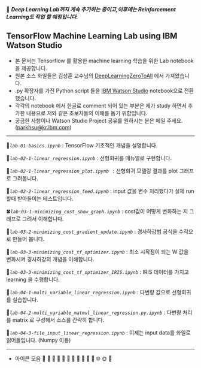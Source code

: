 
:full_moon_with_face: ***Deep Learning Lab까지 계속 추가하는 중이고,이후에는 Reinforcement Learning도 작업 할 예정입니다.***

## TensorFlow Machine Learning Lab using IBM Watson Studio ##

 * 본 문서는 Tensorflow 를 활용한 machine learning 학습을 위한 Lab notebook을 제공합니다.
 * 원본 소스 화일들은 김성훈 교수님의 [DeepLearningZeroToAll](https://github.com/hunkim/DeepLearningZeroToAll) 에서 가져왔습니다.
 * .py 확장자를 가진 Python script 들을 [IBM Watson Studio](https://console.bluemix.net/catalog/services/watson-studio) notebook으로 전환했습니다.
 * 각각의 notebook 에서 한글로 comment 되어 있는 부분은 제가 study 하면서 추가한 내용으로 저와 같은 초보자들의 이해를 돕기 위함입니다. 
 * 궁금한 사항이나 Watson Studio Project 공유를 원하시는 분은 메일 주세요. (parkhsu@kr.ibm.com)

----------
:paw_prints:*`lab-01-basics.ipynb`* : TensorFlow 기초적인 개념을 설명합니다.

:bouquet:*`lab-02-1-linear_regression.ipynb`* :	선형회귀를 매뉴얼로 구현합니다.   

:cherry_blossom:*`lab-02-1-linear_regression_plot.ipynb	`* : 선형회귀 모델링 결과를 plot 그래프로 그려봅니다.   

:tulip:*`lab-02-2-linear_regression_feed.ipynb`* : input 값을 변수 처리했다가 실제 run 할때 받아들이는 테스트입니다.   

:four_leaf_clover:*`lab-03-1-minimizing_cost_show_graph.ipynb`* : cost값이 어떻게 변화하는 지 그래프로 그려서 이해합니다.   

:rose:*`lab-03-2-minimizing_cost_gradient_update.ipynb`* : 경사하강법 공식을 수작으로 만들어 봅니다.   

:sunflower:*`lab-03-3-minimizing_cost_tf_optimizer.ipynb`* : 최소 시작점이 되는 W 값을 변화시켜 경사하강의 개념을 이해합니다.   

:hibiscus:*`lab-03-3-minimizing_cost_tf_optimizer_IRIS.ipynb`* : IRIS 데이터를 가지고 learning 을 수행합니다.   

:maple_leaf:*`lab-04-1-multi_variable_linear_regression.ipynb`* : 다변량 값으로 선형회귀를 실습합니다.           	

:leaves:*`lab-04-2-multi_variable_matmul_linear_regression.py.ipynb`* :	다변량 처리를 matrix 로 구성해서 소스를 간략히 합니다.       

:fallen_leaf:*`lab-04-3-file_input_linear_regression.ipynb`* : 이제는 input data를 화일로 읽어들입니다. (Numpy 이용)       
   
----------
* 아이콘 모음
:herb:
:mushroom:
:cactus:
:palm_tree:
:evergreen_tree:
:deciduous_tree:
:chestnut:
:seedling:
:blossom:
:ear_of_rice:
:shell:
:globe_with_meridians:
:sun_with_face:
:full_moon_with_face:










